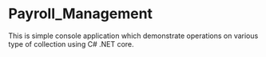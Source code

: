 # Payroll_Management
This is simple console application which demonstrate operations on various type of collection using C# .NET core. 
